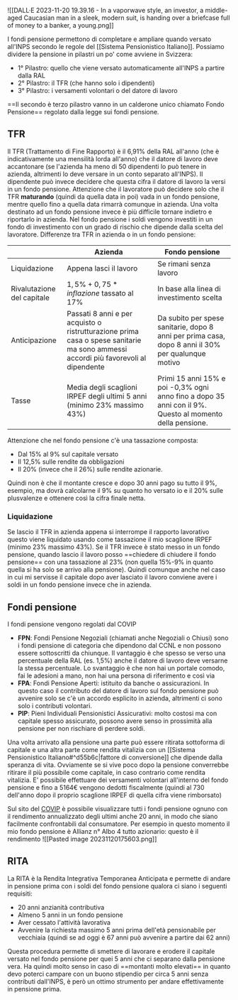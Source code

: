 ![[DALL·E 2023-11-20 19.39.16 - In a vaporwave style, an investor, a middle-aged Caucasian man in a sleek, modern suit, is handing over a briefcase full of money to a banker, a young.png]]

I fondi pensione permettono di completare e ampliare quando versato all'INPS secondo le regole del [[Sistema Pensionistico Italiano]].
Possiamo dividere la pensione in pilastri un po' come avviene in Svizzera:
* 1° Pilastro: quello che viene versato automaticamente all'INPS a partire dalla RAL
* 2° Pilastro: il TFR (che hanno solo i dipendenti)
* 3° Pilastro: i versamenti volontari o del datore di lavoro

==Il secondo è terzo pilastro vanno in un calderone unico chiamato Fondo Pensione== regolato dalla legge sui fondi pensione.

## TFR

Il TFR (Trattamento di Fine Rapporto) è il 6,91\% della RAL all'anno (che è indicativamente una mensilità lorda all'anno) che il datore di lavoro deve accantonare (se l'azienda ha meno di 50 dipendenti lo può tenere in azienda, altrimenti lo deve versare in un conto separato all'INPS).
Il dipendente può invece decidere che questa cifra il datore di lavoro la versi in un fondo pensione.
Attenzione che il lavoratore può decidere solo che il TFR **maturando** (quindi da quella data in poi) vada in un fondo pensione, mentre quello fino a quella data rimarrà comunque in azienda.
Una volta destinato ad un fondo pensione invece è più difficile tornare indietro e riportarlo in azienda.
Nel fondo pensione i soldi vengono investiti in un fondo di investimento con un grado di rischio che dipende dalla scelta del lavoratore.
Differenze tra TFR in azienda o in un fondo pensione:

|                            | Azienda                                                                                                                            | Fondo pensione                                                                                     |
| -------------------------- | ---------------------------------------------------------------------------------------------------------------------------------- | -------------------------------------------------------------------------------------------------- |
| Liquidazione               | Appena lasci il lavoro                                                                                                             | Se rimani senza lavoro                                                                             |
| Rivalutazione del capitale | $1,5\% + 0,75*inflazione$ tassato al 17%                                                                                                          | In base alla linea di investimento scelta                                                          |
| Anticipazione              | Passati 8 anni e per acquisto o ristrutturazione prima casa o spese sanitarie ma sono ammessi accordi più favorevoli al dipendente | Da subito per spese sanitarie, dopo 8 anni per prima casa, dopo 8 anni il 30% per qualunque motivo |
| Tasse                      | Media degli scaglioni IRPEF degli ultimi 5 anni (minimo 23% massimo 43%)                                                          | Primi 15 anni 15% e poi -0,3% ogni anno fino a dopo 35 anni con il 9%. Questo al momento della pensione.                                                                                                  |

Attenzione che nel fondo pensione c'è una tassazione composta:
* Dal 15% al 9% sul capitale versato
* Il 12,5% sulle rendite da obbligazioni
* Il 20% (invece che il 26%) sulle rendite azionarie.

Quindi non è che il montante cresce e dopo 30 anni pago su tutto il 9%, esempio, ma dovrà calcolarne il 9% su quanto ho versato io e il 20% sulle plusvalenze e ottenere così la cifra finale netta.

### Liquidazione
Se lascio il TFR in azienda appena si interrompe il rapporto lavorativo questo viene liquidato usando come tassazione il mio scaglione IRPEF (minimo 23% massimo 43%).
Se il TFR invece è stato messo in un fondo pensione, quando lascio il lavoro posso ==chiedere di chiudere il fondo pensione== con una tassazione al 23% (non quella 15%-9% in quanto quella si ha solo se arrivo alla pensione).
Quindi comunque anche nel caso in cui mi servisse il capitale dopo aver lasciato il lavoro conviene avere i soldi in un fondo pensione invece che in azienda.

## Fondi pensione
I fondi pensione vengono regolati dal COVIP
* **FPN**: Fondi Pensione Negoziali (chiamati anche Negoziali o Chiusi) sono i fondi pensione di categoria che dipendono dal CCNL e non possono essere sottoscritti da chiunque. Il vantaggio è che spesso se verso una percentuale della RAL (es. 1,5%) anche il datore di lavoro deve versarne la stessa percentuale. Lo svantaggio è che non hai un portale comodo, fai le adesioni a mano, non hai una persona di riferimento e così via
* **FPA**: Fondi Pensione Aperti: istituito da banche o assicurazioni. In questo caso il contributo del datore di lavoro sul fondo pensione può avvenire solo se c'è un accordo esplicito in azienda, altrimenti ci sono solo i contributi volontari.
* **PIP**: Pieni Individuali Pensionistici Assicurativi: molto costosi ma con capitale spesso assicurato, possono avere senso in prossimità alla pensione per non rischiare di perdere soldi.

Una volta arrivato alla pensione una parte può essere ritirata sottoforma di capitale e una altra parte come rendita vitalizia con un [[Sistema Pensionistico Italiano#^d55b6c|fattore di conversione]] che dipende dalla speranza di vita. 
Ovviamente se si vive poco dopo la pensione converrebbe ritirare il più possibile come capitale, in caso contrario come rendita vitalizia.
E' possibile effettuare dei versamenti volontari all'interno del fondo pensione e fino a 5164€ vengono dedotti fiscalmente (quindi al 730 dell'anno dopo il proprio scaglione IRPEF di quella cifra viene rimborsato)

Sul sito del [COVIP](https://www.covip.it/per-gli-operatori/fondi-pensione/costi-e-rendimenti-dei-fondi-pensione/elenco-dei-rendimenti) è possibile visualizzare tutti i fondi pensione ognuno con il rendimento annualizzato degli ultimi anche 20 anni, in modo che siano facilmente confrontabili dal consumatore.
Per esempio in questo momento il mio fondo pensione è Allianz n° Albo 4 tutto azionario: questo è il rendimento
![[Pasted image 20231120175603.png]]

## RITA
La RITA è la Rendita Integrativa Temporanea Anticipata e permette di andare in pensione prima con i soldi del fondo pensione qualora ci siano i seguenti requisiti:
* 20 anni anzianità contributiva
* Almeno 5 anni in un fondo pensione
* Aver cessato l'attività lavorativa
* Avvenire la richiesta massimo 5 anni prima dell'età pensionabile per vecchiaia (quindi se ad oggi è 67 anni può avvenire a partire dai 62 anni)

Questa procedura permette di smettere di lavorare e erodere il capitale versato nel fondo pensione per quei 5 anni che ci separano dalla pensione vera.
Ha quindi molto senso in caso di ==montanti molto elevati== in quanto devo poterci campare con un buono stipendio per circa 5 anni senza contributi dall'INPS, è però un ottimo strumento per andare effettivamente in pensione prima.